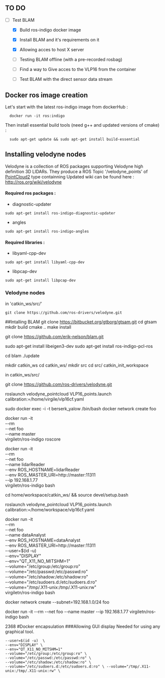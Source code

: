 ## TO DO

- [ ] Test BLAM
  - [x] Build ros-indigo docker image
  - [x] Install BLAM and it's requirements on it
  - [x] Allowing acces to host X server
  - [ ] Testing BLAM offline (with a pre-recorded rosbag)
  - [ ] Find a way to Give acces to the VLP16 from the container
  - [ ] Test BLAM with the direct sensor data stream


## Docker ros image creation

Let's start with the latest ros-indigo image from dockerHub :
```
  docker run -it ros:indigo
```
Then install essential build tools (need g++ and updated versions of cmake) :
```
  sudo apt-get update && sudo apt-get install build-essential
```
## Installing velodyne nodes
Velodyne is a collection of ROS packages supporting Velodyne high definition 3D LIDARs. They produce a ROS Topic '/velodyne_points' of [PointCloud2](http://docs.ros.org/api/sensor_msgs/html/msg/PointCloud2.html) type containning
Updated wiki can be found here : http://ros.org/wiki/velodyne
#### Required ros packages :
* diagnostic-updater
```
sudo apt-get install ros-indigo-diagnostic-updater
```
* angles
```
sudo apt-get install ros-indigo-angles
```
#### Required libraries :
* libyaml-cpp-dev
```
sudo apt-get install libyaml-cpp-dev
```
* libpcap-dev
```
sudo apt-get install libpcap-dev
```

### Velodyne nodes
in 'catkin_ws/src/'
```
git clone https://github.com/ros-drivers/velodyne.git
```

##Intalling BLAM
git clone https://bitbucket.org/gtborg/gtsam.git
cd gtsam
mkdir build
cmake ..
make install

git clone https://github.com/erik-nelson/blam.git

sudo apt-get install libeigen3-dev
sudo apt-get install ros-indigo-pcl-ros

cd blam
./update

mkdir catkin_ws
cd catkin_ws/
mkdir src
cd src/
catkin_init_workspace

in catkin_ws/src/

git clone https://github.com/ros-drivers/velodyne.git

roslaunch velodyne_pointcloud VLP16_points.launch calibration:=/home/virgile/vlp16cf.yaml

sudo docker exec -i -t berserk_yalow /bin/bash
docker network create foo

docker run -it \
--rm \
--net foo \
--name master \
virgiletn/ros-indigo roscore

docker run -it \
 --rm \
 --net foo \
 --name lidarReader \
 --env ROS_HOSTNAME=lidarReader \
 --env ROS_MASTER_URI=http://master:11311 \
 --ip 192.168.1.77 \
 virgiletn/ros-indigo bash

cd home/workspace/catkin_ws/ && source devel/setup.bash

roslaunch velodyne_pointcloud VLP16_points.launch calibration:=/home/workspace/vlp16cf.yaml

docker run -it \
--rm \
--net foo \
--name dataAnalyst \
--env ROS_HOSTNAME=dataAnalyst \
--env ROS_MASTER_URI=http://master:11311 \
--user=$(id -u)  \
--env="DISPLAY" \
--env="QT_X11_NO_MITSHM=1" \
--volume="/etc/group:/etc/group:ro" \
--volume="/etc/passwd:/etc/passwd:ro" \
--volume="/etc/shadow:/etc/shadow:ro" \
--volume="/etc/sudoers.d:/etc/sudoers.d:ro" \
--volume="/tmp/.X11-unix:/tmp/.X11-unix:rw" \
virgiletn/ros-indigo bash

docker network create --subnet=192.168.1.0/24 foo

docker run -it --rm --net foo --name master --ip 192.168.1.77 virgiletn/ros-indigo bash

2368
#Docker encapsulation
###Allowing GUI display
Needed for using any graphical tool.
```
--user=$(id -u)  \
--env="DISPLAY" \
--env="QT_X11_NO_MITSHM=1"
--volume="/etc/group:/etc/group:ro" \
--volume="/etc/passwd:/etc/passwd:ro" \
--volume="/etc/shadow:/etc/shadow:ro" \
--volume="/etc/sudoers.d:/etc/sudoers.d:ro" \ --volume="/tmp/.X11-unix:/tmp/.X11-unix:rw" \
```
